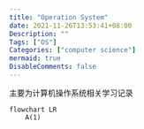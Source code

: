 ```yaml
---
title: "Operation System"
date: 2021-11-26T13:53:41+08:00
Description: ""
Tags: ["OS"]
Categories: ["computer science"]
mermaid: true
DisableComments: false
---
```


主要为计算机操作系统相关学习记录
<!--more-->

``` mermaid
flowchart LR
	A(1)
```
